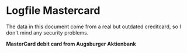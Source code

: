 # Logfile Mastercard

The data in this document come from a real but outdated creditcard, so I don't mind any security problems.

**MasterCard debit card from Augsburger Aktienbank**


